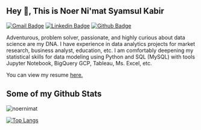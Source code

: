 <!--
### Hi there 👋
**noernimat/noernimat** is a ✨ _special_ ✨ repository because its `README.md` (this file) appears on your GitHub profile.

Here are some ideas to get you started:

- 🔭 I’m currently working on ...
- 🌱 I’m currently learning ...
- 👯 I’m looking to collaborate on ...
- 🤔 I’m looking for help with ...
- 💬 Ask me about ...
- 📫 How to reach me: ...
- 😄 Pronouns: ...
- ⚡ Fun fact: ...
-->
## Hey 👋, This is Noer Ni'mat Syamsul Kabir
[![Gmail Badge](https://img.shields.io/badge/-nikmatnoer@gmail.com-c14438?style=flat&logo=Gmail&logoColor=white&link=mailto:nikmatnoer@gmail.com)](mailto:nikmatnoer@gmail.com) 
[![Linkedin Badge](https://img.shields.io/badge/-noernimat-0072b1?style=flat&logo=Linkedin&logoColor=white&link=https://www.linkedin.com/in/noernimat/)](https://www.linkedin.com/in/noernimat/) [![Github Badge](https://img.shields.io/badge/-noernimat-grey?style=flat&logo=github&logoColor=white&link=https://github.com/noernimat/)](https://www.github.com/noernimat/) <p align='left'>Adventurous, problem solver, passionate, and highly curious about data science are my DNA. I have experience in data analytics projects for market research, business analyst, education, etc. I am comfortably deepening my statistical skills for data modeling using Python and SQL (MySQL) with tools Jupyter Notebook, BigQuery GCP, Tableau, Ms. Excel, etc.</p><p align='left'> You can view my resume <a href='https://bit.ly/resumenoernimat ' target=_blank><u>here</u>.</a></p>
## Some of my Github Stats
<p align=left> <img src=https://komarev.com/ghpvc/?username=noernimat alt=noernimat /> </p>

<!-- 
[![Github stats](https://github-readme-stats.vercel.app/api?username=noernimat&show_icons=true&include_all_commits=true)](https://github.com/noernimat/github-readme-stats)
-->
[![Top Langs](https://github-readme-stats.vercel.app/api/top-langs/?username=noernimat&layout=compact)](https://github.com/noernimat/github-readme-stats)

